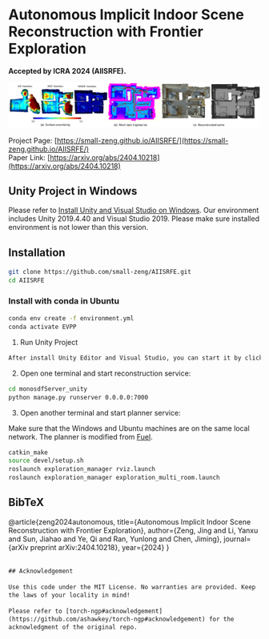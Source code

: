 # Autonomous Implicit Indoor Scene Reconstruction with Frontier Exploration

**Accepted by ICRA 2024 (AIISRFE).**

![teaser](./imgs/teaser.png)

Project Page: [https://small-zeng.github.io/AIISRFE/](https://small-zeng.github.io/AIISRFE/)  
Paper Link: [https://arxiv.org/abs/2404.10218](https://arxiv.org/abs/2404.10218)  

## Unity Project in Windows

Please refer to [Install Unity and Visual Studio on Windows](https://learn.microsoft.com/zh-cn/visualstudio/gamedev/unity/get-started/getting-started-with-visual-studio-tools-for-unity?pivots=windows). Our environment includes Unity 2019.4.40 and Visual Studio 2019. Please make sure installed environment is not lower than this version.

## Installation

```bash
git clone https://github.com/small-zeng/AIISRFE.git
cd AIISRFE
```

### Install with conda in Ubuntu

```bash
conda env create -f environment.yml
conda activate EVPP
```


1. Run Unity Project

```bash
After install Unity Editor and Visual Studio, you can start it by click RUN button in Unity Editor.
```

2. Open one terminal and start reconstruction service:

```bash
cd monosdfServer_unity
python manage.py runserver 0.0.0.0:7000
```

3. Open another terminal and start planner service:

Make sure that the Windows and Ubuntu machines are on the same local network. The planner is modified from [Fuel](https://github.com/HKUST-Aerial-Robotics/FUEL/).

```bash 
catkin_make
source devel/setup.sh
roslaunch exploration_manager rviz.launch
roslaunch exploration_manager exploration_multi_room.launch
```

## BibTeX

@article{zeng2024autonomous,
  title={Autonomous Implicit Indoor Scene Reconstruction with Frontier Exploration},
  author={Zeng, Jing and Li, Yanxu and Sun, Jiahao and Ye, Qi and Ran, Yunlong and Chen, Jiming},
  journal={arXiv preprint arXiv:2404.10218},
  year={2024}
}
```

## Acknowledgement

Use this code under the MIT License. No warranties are provided. Keep the laws of your locality in mind!

Please refer to [torch-ngp#acknowledgement](https://github.com/ashawkey/torch-ngp#acknowledgement) for the acknowledgment of the original repo.